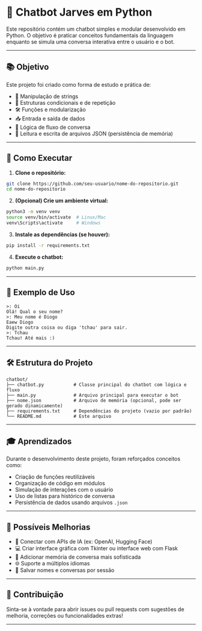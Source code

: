 # 🤖 Chatbot Jarves em Python

Este repositório contém um chatbot simples e modular desenvolvido em Python. O objetivo é praticar conceitos fundamentais da linguagem enquanto se simula uma conversa interativa entre o usuário e o bot.

---

## 📚 Objetivo

Este projeto foi criado como forma de estudo e prática de:

- 🧩 Manipulação de strings
- 🔀 Estruturas condicionais e de repetição
- 🛠 Funções e modularização
- 📥 Entrada e saída de dados
- 🧠 Lógica de fluxo de conversa
- 📁 Leitura e escrita de arquivos JSON (persistência de memória)

---

## 🚀 Como Executar

1. **Clone o repositório:**

```bash
git clone https://github.com/seu-usuario/nome-do-repositorio.git
cd nome-do-repositorio
```

2. **(Opcional) Crie um ambiente virtual:**

```bash
python3 -m venv venv
source venv/bin/activate  # Linux/Mac
venv\Scripts\activate     # Windows
```

3. **Instale as dependências (se houver):**

```bash
pip install -r requirements.txt
```

4. **Execute o chatbot:**

```bash
python main.py
```

---

## 🧠 Exemplo de Uso

```text
>: Oi
Olá! Qual o seu nome?
>: Meu nome é Diogo
Eaew Diogo
Digite outra coisa ou diga 'tchau' para sair.
>: Tchau
Tchau! Até mais :)
```

---

## 🛠 Estrutura do Projeto

```
chatbot/
├── chatbot.py           # Classe principal do chatbot com lógica e fluxo
├── main.py              # Arquivo principal para executar o bot
├── nome.json            # Arquivo de memória (opcional, pode ser gerado dinamicamente)
├── requirements.txt     # Dependências do projeto (vazio por padrão)
└── README.md            # Este arquivo
```

---

## 🎓 Aprendizados

Durante o desenvolvimento deste projeto, foram reforçados conceitos como:

- Criação de funções reutilizáveis
- Organização de código em módulos
- Simulação de interações com o usuário
- Uso de listas para histórico de conversa
- Persistência de dados usando arquivos `.json`

---

## 📌 Possíveis Melhorias

- 🔗 Conectar com APIs de IA (ex: OpenAI, Hugging Face)
- 💻 Criar interface gráfica com Tkinter ou interface web com Flask
- 🧠 Adicionar memória de conversa mais sofisticada
- 🌐 Suporte a múltiplos idiomas
- 💾 Salvar nomes e conversas por sessão

---

## 🤝 Contribuição

Sinta-se à vontade para abrir issues ou pull requests com sugestões de melhoria, correções ou funcionalidades extras!

---
